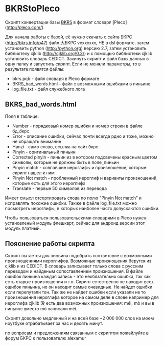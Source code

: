 BKRStoPleco
==========

Скрипт конвертации базы [BKRS](http://bkrs.info/) в формат словаря [Pleco] (http://pleco.com/).

Для начала работы с базой, её нужно скачать с сайта БКРС (http://bkrs.info/p47) файл 大БКРС vxxxxxxx, НЕ в dsl формате.
затем установить python (http://python.org) версию 2.7, затем установить библиотеку cjklib (http://cjklib.org/0.3/) 
и с помощью библиотеки cjklib установить словарь CEDICT.
Закинуть скрипт и файл базы данных в одну папку и запустить скрипт.
Если не меняли параметры, то в результате появятся файлы:
* bkrs.pqb - файл словаря в Pleco формате
* BKRS_bad_words.html - файл с возможными ошибками в пиньине
* log_file.txt - файл служебного лога

BKRS_bad_words.html
-----------------------
Поля в таблице: 
* Number  - порядковый номер ошибки и номер строки в файле бд_бкрс
* Error 	- описание ошибки, сейчас почти всегда рдно и тоже, можно не обращать внимание
* Hanzi 	- само слово, ссылка на сайт бкрс
* Pinyin 	- оригинальный пиньин
* Corrected pinyin - пиньин из в котором подсвечены красным цветом символы, которые не должны быть в поле_пиньин
* Pinyin match - совпавшие иероглифы и произношение, которые скрипт нашел к ним
* Pinyin Not match - проблемный иероглиф и варианты произношений, которые есть для этого иероглифа
* Translate - первые 50 символов из перевода

Имеет смысл отсортировать слова по полю "Pinyin Not match" и исправлять похожие ошибки.
Также в файле log_file.txt можно посмотреть иероглифы, в которых наиболее часто допускаются ошибки.

Чтобы пользоваться пользовательскими словарями в Pleco нужен установленый модуль флешкарт, 
сейчас для андроид версии этот модуль платный. 

Пояснение работы скрипта
------------------------

Скрипт пытается для пиньина подобрать соответсвие с возможными произношениями иероглифов.
Возможные произношения берутся из cjklib и из CEDICT. В словарь записывает только слова с русским переводом 
и найденым сопоставлением произношения. 
В файле ошибок пиньина каждая запись - это необязательно ошибка, так как есть старые произношения и т.п.
Скрипт естественно не находит всех ошибок пиньина, но он находит самые очевидные.
Не найдет ошибки если перепутали тон. Так же не найдет ошибки если 
указали не то произношения иероглифа которое на самом деле в слове 
например для иероглифа cjklib 没 есть два возможных произношения: méi, mò и вы в пиньине вместо mò написали méi.

Скрипт довольно медленный и на всей базе ~2 000 000 слов на моем ноутбуке отрабатывает 
за час и десять минут.

по вопросам и предложениям связанным с скриптом пожайлуйте в форум БКРС к пользователю alexamur
